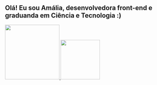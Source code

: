## Olá! Eu sou Amália, desenvolvedora front-end e graduanda em Ciência e Tecnologia :)
<div dir="auto">
  <a href="https://github.com/amaliabeatrisz">
  <img height="180em" src="https://github-readme-stats.vercel.app/api?username=amaliabeatrisz&show_icons=true&theme=radical&include_all_commits=true&count_private=true">
  <img height="130em" src="https://github-readme-stats.vercel.app/api/top-langs/?username=amaliabeatrisz&amp;layout=compact&amp;langs_count=7&amp;theme=radical">
</div>
